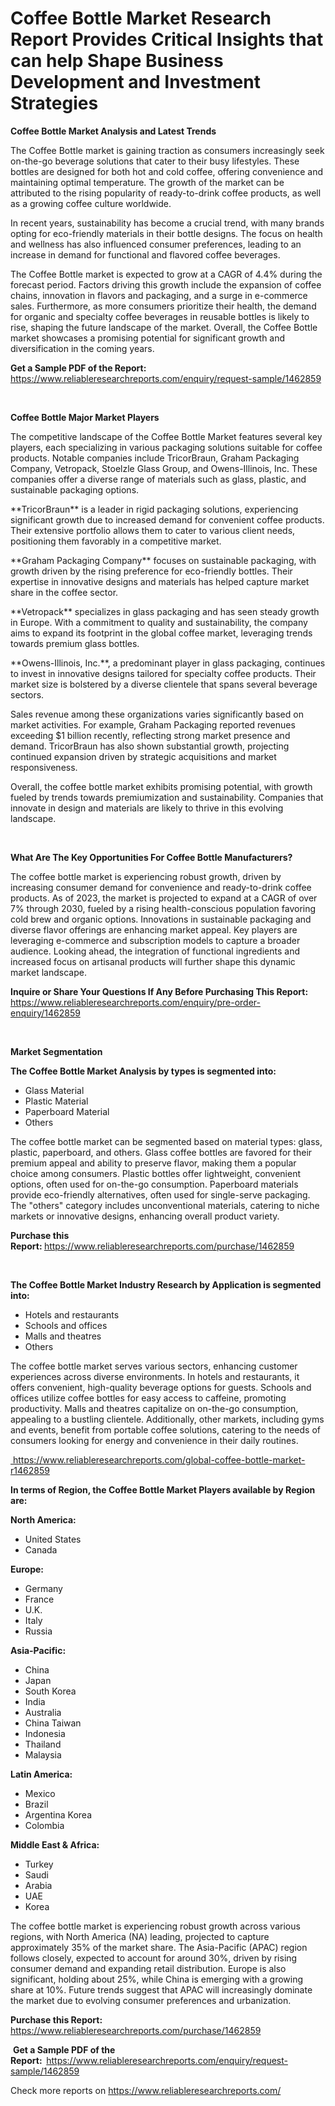 <p><h1>Coffee Bottle Market Research Report Provides Critical Insights that can help Shape Business Development and Investment Strategies</h1></p><p><strong>Coffee Bottle Market Analysis and Latest Trends</strong></p>
<p><p>The Coffee Bottle market is gaining traction as consumers increasingly seek on-the-go beverage solutions that cater to their busy lifestyles. These bottles are designed for both hot and cold coffee, offering convenience and maintaining optimal temperature. The growth of the market can be attributed to the rising popularity of ready-to-drink coffee products, as well as a growing coffee culture worldwide.</p><p>In recent years, sustainability has become a crucial trend, with many brands opting for eco-friendly materials in their bottle designs. The focus on health and wellness has also influenced consumer preferences, leading to an increase in demand for functional and flavored coffee beverages.</p><p>The Coffee Bottle market is expected to grow at a CAGR of 4.4% during the forecast period. Factors driving this growth include the expansion of coffee chains, innovation in flavors and packaging, and a surge in e-commerce sales. Furthermore, as more consumers prioritize their health, the demand for organic and specialty coffee beverages in reusable bottles is likely to rise, shaping the future landscape of the market. Overall, the Coffee Bottle market showcases a promising potential for significant growth and diversification in the coming years.</p></p>
<p><strong>Get a Sample PDF of the Report:&nbsp;</strong> <a href="https://www.reliableresearchreports.com/enquiry/request-sample/1462859?utm_campaign=3309&utm_medium=2&utm_source=Github&utm_content=ia&utm_term=08032025&utm_id=coffee-bottle">https://www.reliableresearchreports.com/enquiry/request-sample/1462859</a></p>
<p>&nbsp;</p>
<p><strong>Coffee Bottle Major Market Players</strong></p>
<p><p>The competitive landscape of the Coffee Bottle Market features several key players, each specializing in various packaging solutions suitable for coffee products. Notable companies include TricorBraun, Graham Packaging Company, Vetropack, Stoelzle Glass Group, and Owens-Illinois, Inc. These companies offer a diverse range of materials such as glass, plastic, and sustainable packaging options.</p><p>**TricorBraun** is a leader in rigid packaging solutions, experiencing significant growth due to increased demand for convenient coffee products. Their extensive portfolio allows them to cater to various client needs, positioning them favorably in a competitive market.</p><p>**Graham Packaging Company** focuses on sustainable packaging, with growth driven by the rising preference for eco-friendly bottles. Their expertise in innovative designs and materials has helped capture market share in the coffee sector.</p><p>**Vetropack** specializes in glass packaging and has seen steady growth in Europe. With a commitment to quality and sustainability, the company aims to expand its footprint in the global coffee market, leveraging trends towards premium glass bottles.</p><p>**Owens-Illinois, Inc.**, a predominant player in glass packaging, continues to invest in innovative designs tailored for specialty coffee products. Their market size is bolstered by a diverse clientele that spans several beverage sectors.</p><p>Sales revenue among these organizations varies significantly based on market activities. For example, Graham Packaging reported revenues exceeding $1 billion recently, reflecting strong market presence and demand. TricorBraun has also shown substantial growth, projecting continued expansion driven by strategic acquisitions and market responsiveness.</p><p>Overall, the coffee bottle market exhibits promising potential, with growth fueled by trends towards premiumization and sustainability. Companies that innovate in design and materials are likely to thrive in this evolving landscape.</p></p>
<p>&nbsp;</p>
<p><strong>What Are The Key Opportunities For Coffee Bottle Manufacturers?</strong></p>
<p><p>The coffee bottle market is experiencing robust growth, driven by increasing consumer demand for convenience and ready-to-drink coffee products. As of 2023, the market is projected to expand at a CAGR of over 7% through 2030, fueled by a rising health-conscious population favoring cold brew and organic options. Innovations in sustainable packaging and diverse flavor offerings are enhancing market appeal. Key players are leveraging e-commerce and subscription models to capture a broader audience. Looking ahead, the integration of functional ingredients and increased focus on artisanal products will further shape this dynamic market landscape.</p></p>
<p><strong>Inquire or Share Your Questions If Any Before Purchasing This Report:</strong> <a href="https://www.reliableresearchreports.com/enquiry/pre-order-enquiry/1462859?utm_campaign=3309&utm_medium=2&utm_source=Github&utm_content=ia&utm_term=08032025&utm_id=coffee-bottle">https://www.reliableresearchreports.com/enquiry/pre-order-enquiry/1462859</a></p>
<p>&nbsp;</p>
<p><strong>Market Segmentation</strong></p>
<p><strong>The Coffee Bottle Market Analysis by types is segmented into:</strong></p>
<p><ul><li>Glass Material</li><li>Plastic Material</li><li>Paperboard Material</li><li>Others</li></ul></p>
<p><p>The coffee bottle market can be segmented based on material types: glass, plastic, paperboard, and others. Glass coffee bottles are favored for their premium appeal and ability to preserve flavor, making them a popular choice among consumers. Plastic bottles offer lightweight, convenient options, often used for on-the-go consumption. Paperboard materials provide eco-friendly alternatives, often used for single-serve packaging. The "others" category includes unconventional materials, catering to niche markets or innovative designs, enhancing overall product variety.</p></p>
<p><strong>Purchase this Report:&nbsp;</strong><a href="https://www.reliableresearchreports.com/purchase/1462859?utm_campaign=3309&utm_medium=2&utm_source=Github&utm_content=ia&utm_term=08032025&utm_id=coffee-bottle">https://www.reliableresearchreports.com/purchase/1462859</a></p>
<p>&nbsp;</p>
<p><strong>The Coffee Bottle Market Industry Research by Application is segmented into:</strong></p>
<p><ul><li>Hotels and restaurants</li><li>Schools and offices</li><li>Malls and theatres</li><li>Others</li></ul></p>
<p><p>The coffee bottle market serves various sectors, enhancing customer experiences across diverse environments. In hotels and restaurants, it offers convenient, high-quality beverage options for guests. Schools and offices utilize coffee bottles for easy access to caffeine, promoting productivity. Malls and theatres capitalize on on-the-go consumption, appealing to a bustling clientele. Additionally, other markets, including gyms and events, benefit from portable coffee solutions, catering to the needs of consumers looking for energy and convenience in their daily routines.</p></p>
<p><a href="https://www.reliableresearchreports.com/global-coffee-bottle-market-r1462859?utm_campaign=3309&utm_medium=2&utm_source=Github&utm_content=ia&utm_term=08032025&utm_id=coffee-bottle">&nbsp;https://www.reliableresearchreports.com/global-coffee-bottle-market-r1462859</a></p>
<p><strong>In terms of Region, the Coffee Bottle Market Players available by Region are:</strong></p>
<p>
    <p> <strong> North America: </strong>
        <ul>
            <li>United States</li>
            <li>Canada</li>
        </ul>
        </p> 
    <p> <strong> Europe: </strong>
        <ul>
            <li>Germany</li>
            <li>France</li>
            <li>U.K.</li>
            <li>Italy</li>
            <li>Russia</li>
        </ul>
        </p> 
    <p> <strong> Asia-Pacific: </strong>
        <ul>
            <li>China</li>
            <li>Japan</li>
            <li>South Korea</li>
            <li>India</li>
            <li>Australia</li>
            <li>China Taiwan</li>
            <li>Indonesia</li>
            <li>Thailand</li>
            <li>Malaysia</li>
        </ul>
        </p> 
    <p> <strong> Latin America: </strong>
        <ul>
            <li>Mexico</li>
            <li>Brazil</li>
            <li>Argentina Korea</li>
            <li>Colombia</li>
        </ul>
        </p> 
    <p> <strong> Middle East & Africa: </strong>
        <ul>
            <li>Turkey</li>
            <li>Saudi</li>
            <li>Arabia</li>
            <li>UAE</li>
            <li>Korea</li>
        </ul>
    </p>
    </p>
<p><p>The coffee bottle market is experiencing robust growth across various regions, with North America (NA) leading, projected to capture approximately 35% of the market share. The Asia-Pacific (APAC) region follows closely, expected to account for around 30%, driven by rising consumer demand and expanding retail distribution. Europe is also significant, holding about 25%, while China is emerging with a growing share at 10%. Future trends suggest that APAC will increasingly dominate the market due to evolving consumer preferences and urbanization.</p></p>
<p><strong>Purchase this Report: </strong><a href="https://www.reliableresearchreports.com/purchase/1462859?utm_campaign=3309&utm_medium=2&utm_source=Github&utm_content=ia&utm_term=08032025&utm_id=coffee-bottle">https://www.reliableresearchreports.com/purchase/1462859</a></p>
<p>&nbsp;<strong>Get a Sample PDF of the Report:&nbsp;&nbsp;</strong><a href="https://www.reliableresearchreports.com/enquiry/request-sample/1462859?utm_campaign=3309&utm_medium=2&utm_source=Github&utm_content=ia&utm_term=08032025&utm_id=coffee-bottle">https://www.reliableresearchreports.com/enquiry/request-sample/1462859</a></p>
<p><strong></strong></p>
<p>Check more reports on <a href="https://www.reliableresearchreports.com/?utm_campaign=3309&utm_medium=2&utm_source=Github&utm_content=ia&utm_term=08032025&utm_id=coffee-bottle">https://www.reliableresearchreports.com/</a></p>
